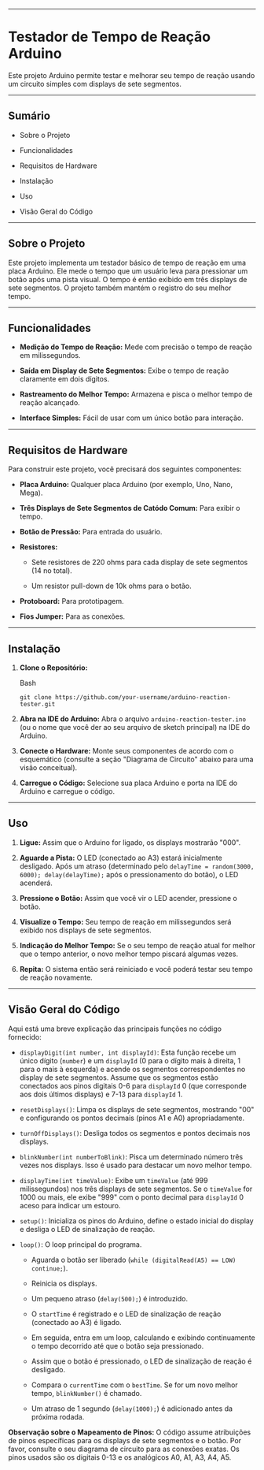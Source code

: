 ----------

# Testador de Tempo de Reação Arduino

Este projeto Arduino permite testar e melhorar seu tempo de reação usando um circuito simples com displays de sete segmentos.

----------

## Sumário

-   Sobre o Projeto
    
-   Funcionalidades
    
-   Requisitos de Hardware
    
-   Instalação
    
-   Uso
    
-   Visão Geral do Código

    

----------

## Sobre o Projeto

Este projeto implementa um testador básico de tempo de reação em uma placa Arduino. Ele mede o tempo que um usuário leva para pressionar um botão após uma pista visual. O tempo é então exibido em três displays de sete segmentos. O projeto também mantém o registro do seu melhor tempo.

----------

## Funcionalidades

-   **Medição do Tempo de Reação:** Mede com precisão o tempo de reação em milissegundos.
    
-   **Saída em Display de Sete Segmentos:** Exibe o tempo de reação claramente em dois dígitos.
    
-   **Rastreamento do Melhor Tempo:** Armazena e pisca o melhor tempo de reação alcançado.
    
-   **Interface Simples:** Fácil de usar com um único botão para interação.
    

----------

## Requisitos de Hardware

Para construir este projeto, você precisará dos seguintes componentes:

-   **Placa Arduino:** Qualquer placa Arduino (por exemplo, Uno, Nano, Mega).
    
-   **Três Displays de Sete Segmentos de Catódo Comum:** Para exibir o tempo.
    
-   **Botão de Pressão:** Para entrada do usuário.
    
-   **Resistores:**
    
    -   Sete resistores de 220 ohms para cada display de sete segmentos (14 no total).
        
    -   Um resistor pull-down de 10k ohms para o botão.
        
-   **Protoboard:** Para prototipagem.
    
-   **Fios Jumper:** Para as conexões.
    

----------

## Instalação

1.  **Clone o Repositório:**
    
    Bash
    
    ```
    git clone https://github.com/your-username/arduino-reaction-tester.git
    
    ```
    
2.  **Abra na IDE do Arduino:** Abra o arquivo `arduino-reaction-tester.ino` (ou o nome que você der ao seu arquivo de sketch principal) na IDE do Arduino.
    
3.  **Conecte o Hardware:** Monte seus componentes de acordo com o esquemático (consulte a seção "Diagrama de Circuito" abaixo para uma visão conceitual).
    
4.  **Carregue o Código:** Selecione sua placa Arduino e porta na IDE do Arduino e carregue o código.
    

----------

## Uso

1.  **Ligue:** Assim que o Arduino for ligado, os displays mostrarão "000".
    
2.  **Aguarde a Pista:** O LED (conectado ao A3) estará inicialmente desligado. Após um atraso (determinado pelo `delayTime = random(3000, 6000); delay(delayTime);` após o pressionamento do botão), o LED acenderá.
    
3.  **Pressione o Botão:** Assim que você vir o LED acender, pressione o botão.
    
4.  **Visualize o Tempo:** Seu tempo de reação em milissegundos será exibido nos displays de sete segmentos.
    
5.  **Indicação do Melhor Tempo:** Se o seu tempo de reação atual for melhor que o tempo anterior, o novo melhor tempo piscará algumas vezes.
    
6.  **Repita:** O sistema então será reiniciado e você poderá testar seu tempo de reação novamente.
    

----------

## Visão Geral do Código

Aqui está uma breve explicação das principais funções no código fornecido:

-   `displayDigit(int number, int displayId)`: Esta função recebe um único dígito (`number`) e um `displayId` (0 para o dígito mais à direita, 1 para o mais à esquerda) e acende os segmentos correspondentes no display de sete segmentos. Assume que os segmentos estão conectados aos pinos digitais 0-6 para `displayId` 0 (que corresponde aos dois últimos displays) e 7-13 para `displayId` 1.
    
-   `resetDisplays()`: Limpa os displays de sete segmentos, mostrando "00" e configurando os pontos decimais (pinos A1 e A0) apropriadamente.
    
-   `turnOffDisplays()`: Desliga todos os segmentos e pontos decimais nos displays.
    
-   `blinkNumber(int numberToBlink)`: Pisca um determinado número três vezes nos displays. Isso é usado para destacar um novo melhor tempo.
    
-   `displayTime(int timeValue)`: Exibe um `timeValue` (até 999 milissegundos) nos três displays de sete segmentos. Se o `timeValue` for 1000 ou mais, ele exibe "999" com o ponto decimal para `displayId` 0 aceso para indicar um estouro.
    
-   `setup()`: Inicializa os pinos do Arduino, define o estado inicial do display e desliga o LED de sinalização de reação.
    
-   `loop()`: O loop principal do programa.
    
    -   Aguarda o botão ser liberado (`while (digitalRead(A5) == LOW) continue;`).
        
    -   Reinicia os displays.
        
    -   Um pequeno atraso (`delay(500);`) é introduzido.
        
    -   O `startTime` é registrado e o LED de sinalização de reação (conectado ao A3) é ligado.
        
    -   Em seguida, entra em um loop, calculando e exibindo continuamente o tempo decorrido até que o botão seja pressionado.
        
    -   Assim que o botão é pressionado, o LED de sinalização de reação é desligado.
        
    -   Compara o `currentTime` com o `bestTime`. Se for um novo melhor tempo, `blinkNumber()` é chamado.
        
    -   Um atraso de 1 segundo (`delay(1000);`) é adicionado antes da próxima rodada.
        

**Observação sobre o Mapeamento de Pinos:** O código assume atribuições de pinos específicas para os displays de sete segmentos e o botão. Por favor, consulte o seu diagrama de circuito para as conexões exatas. Os pinos usados são os digitais 0-13 e os analógicos A0, A1, A3, A4, A5.
